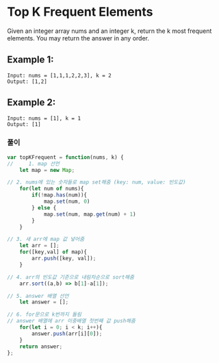 # Top K Frequent Elements #

Given an integer array nums and an integer k, return the k most frequent elements. You may return the answer in any order.

## Example 1: ##
```
Input: nums = [1,1,1,2,2,3], k = 2
Output: [1,2]
```

## Example 2: ##
```
Input: nums = [1], k = 1
Output: [1]
```

### 풀이 ###

```javascript
var topKFrequent = function(nums, k) {
//     1. map 선언
    let map = new Map;

// 2. nums에 있는 숫자들로 map set해줌 (key: num, value: 빈도값)
    for(let num of nums){
        if(!map.has(num)){
            map.set(num, 0)
        } else {
            map.set(num, map.get(num) + 1)
        }
    }

// 3. 새 arr에 map 값 넣어줌
    let arr = [];
    for([key,val] of map){
        arr.push([key, val]);
    }

// 4. arr의 빈도값 기준으로 내림차순으로 sort해줌
    arr.sort((a,b) => b[1]-a[1]);

// 5. answer 배열 선언
    let answer = [];

// 6. for문으로 k번까지 돌림
// answer 배열에 arr 이중배열 첫번째 값 push해줌
    for(let i = 0; i < k; i++){
        answer.push(arr[i][0]);
    }
    return answer;
};
```
